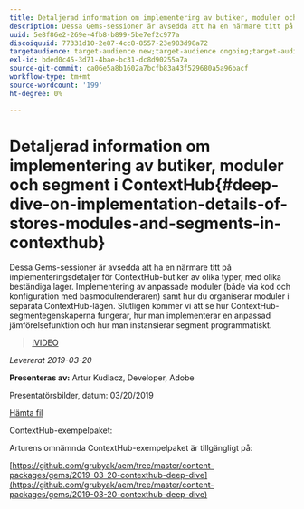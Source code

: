 ```yaml
---
title: Detaljerad information om implementering av butiker, moduler och segment i ContextHub
description: Dessa Gems-sessioner är avsedda att ha en närmare titt på implementeringsdetaljer för ContextHub-butiker av olika typer, med olika beständiga lager. Implementering av anpassade moduler (både via kod och konfiguration med basmodulrenderaren) samt hur du organiserar moduler i separata ContextHub-lägen. Slutligen kommer vi att se hur ContextHub-segmentegenskaperna fungerar, hur man implementerar en anpassad jämförelsefunktion och hur man instansierar segment programmatiskt.
uuid: 5e8f86e2-269e-4fb8-b899-5be7ef2c977a
discoiquuid: 77331d10-2e87-4cc8-8557-23e983d98a72
targetaudience: target-audience new;target-audience ongoing;target-audience upgrader
exl-id: bded0c45-3d71-4bae-bc31-dc8d90255a7a
source-git-commit: ca06e5a8b1602a7bcfb83a43f529680a5a96bacf
workflow-type: tm+mt
source-wordcount: '199'
ht-degree: 0%

---
```


# Detaljerad information om implementering av butiker, moduler och segment i ContextHub{#deep-dive-on-implementation-details-of-stores-modules-and-segments-in-contexthub}

Dessa Gems-sessioner är avsedda att ha en närmare titt på implementeringsdetaljer för ContextHub-butiker av olika typer, med olika beständiga lager. Implementering av anpassade moduler (både via kod och konfiguration med basmodulrenderaren) samt hur du organiserar moduler i separata ContextHub-lägen. Slutligen kommer vi att se hur ContextHub-segmentegenskaperna fungerar, hur man implementerar en anpassad jämförelsefunktion och hur man instansierar segment programmatiskt.

>[!VIDEO](https://video.tv.adobe.com/v/27010/?quality=9)

*Levererat 2019-03-20*

**Presenteras av:** Artur Kudlacz, Developer, Adobe

Presentatörsbilder, datum: 03/20/2019

[Hämta fil](assets/aem-gems-contexthubdeepdive-03202019.pdf)

ContextHub-exempelpaket:

Arturens omnämnda ContextHub-exempelpaket är tillgängligt på:

[https://github.com/grubyak/aem/tree/master/content-packages/gems/2019-03-20-contexthub-deep-dive](https://github.com/grubyak/aem/tree/master/content-packages/gems/2019-03-20-contexthub-deep-dive)
